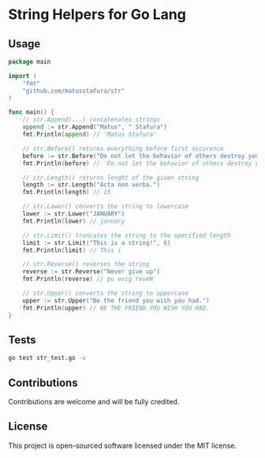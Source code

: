 # String Helpers for Go Lang

## Usage

```go
package main

import (
	"fmt"
	"github.com/matusstafura/str"
)

func main() {
	// str.Append(...) concatenates strings
	append := str.Append("Matus", " Stafura")
	fmt.Println(append) // 'Matus Stafura'

	// str.Before() returns everything before first occurence
	before := str.Before("Do not let the behavior of others destroy your inner peace. - Dalai Lama"," -")
	fmt.Println(before) // 'Do not let the behavior of others destroy your inner peace.'

	// str.Length() returns lenght of the given string
	length := str.Length("Acta non verba.")
	fmt.Println(length) // 15

	// str.Lower() converts the string to lowercase
	lower := str.Lower("JANUARY")
	fmt.Println(lower) // january

	// str.Limit() truncates the string to the specified length
	limit := str.Limit("This is a string!", 6)
	fmt.Println(limit) // This i

	// str.Reverse() reverses the string
	reverse := str.Reverse("Never give up")
	fmt.Println(reverse) // pu evig reveN

	// str.Upper() converts the string to uppercase
	upper := str.Upper("Be the friend you wish you had.")
	fmt.Println(upper) // BE THE FRIEND YOU WISH YOU HAD.
}
```

## Tests

```bash
go test str_test.go -v
```

## Contributions

Contributions are welcome and will be fully credited.

## License

This project is open-sourced software licensed under the MIT license.

